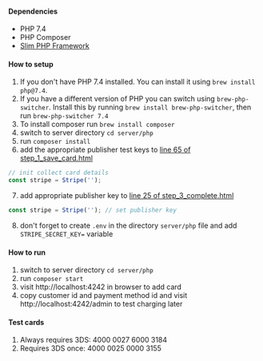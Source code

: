 #### Dependencies
- PHP 7.4
- PHP Composer
- [Slim PHP Framework](https://www.slimframework.com/)

#### How to setup
1. If you don't have PHP 7.4 installed. You can install it using `brew install php@7.4`.
2. If you have a different version of PHP you can switch using `brew-php-switcher`. Install this by running `brew install brew-php-switcher`, then run `brew-php-switcher 7.4`
3. To install composer run `brew install composer`
4. switch to server directory `cd server/php`
5. run `composer install`
6. add the appropriate publisher test keys to [line 65 of step_1_save_card.html](https://github.com/cabbage-cart/3DS-test/blob/c5405f23801e4881ea418151e3b7670583d9444f/client/step_1_save_card.html#L65)

```js
// init collect card details
const stripe = Stripe('');
```
7. add appropriate publisher key to [line 25 of step_3_complete.html](https://github.com/cabbage-cart/3DS-test/blob/c5405f23801e4881ea418151e3b7670583d9444f/client/step_3_complete.html#L23)

```js
const stripe = Stripe(''); // set publisher key
```
8. don't forget to create `.env` in the directory `server/php` file and add `STRIPE_SECRET_KEY=` variable

#### How to run

1. switch to server directory `cd server/php`
2. run `composer start`
3. visit http://localhost:4242 in browser to add card
4. copy customer id and payment method id and visit http://localhost:4242/admin to test charging later


#### Test cards
1. Always requires 3DS: 4000 0027 6000 3184
2. Requires 3DS once: 4000 0025 0000 3155

